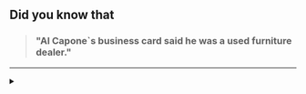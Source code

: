 ## Did you know that

<h3>
  <blockquote>
<!--START_SECTION:debris-->                                                                                                                                                                                                                                                                                                         
"Al Capone`s business card said he was a used furniture dealer."
<!--END_SECTION:debris-->
  </blockquote>
</h3>

-----

<details>
  <summary></summary>

<img src="https://github-readme-stats.vercel.app/api?show_icons=true&hide=issues&username=ekickx"> <img src="https://github-readme-stats.vercel.app/api/top-langs/?layout=compact&username=ekickx">

</details>
